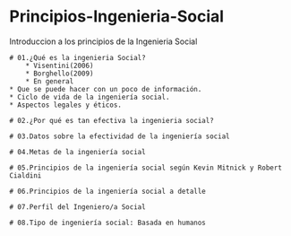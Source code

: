 # Principios-Ingenieria-Social
Introduccion a los principios de la Ingenieria Social


    # 01.¿Qué es la ingenieria Social?
        * Visentini(2006)
        * Borghello(2009)
        * En general
    * Que se puede hacer con un poco de información.
    * Ciclo de vida de la ingeniería social.
    * Aspectos legales y éticos.

    # 02.¿Por qué es tan efectiva la ingenieria social?

    # 03.Datos sobre la efectividad de la ingeniería social

    # 04.Metas de la ingeniería social

    # 05.Principios de la ingeniería social según Kevin Mitnick y Robert Cialdini

    # 06.Principios de la ingeniería social a detalle

    # 07.Perfil del Ingeniero/a Social

    # 08.Tipo de ingeniería social: Basada en humanos